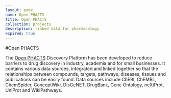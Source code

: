 ```yaml
---
layout: page
name: Open PHACTS
title: Open PHACTS
collection: projects
description: linked data for pharmacology 
expired: true
---
```


#Open PHACTS

The [Open PHACTS](http://www.openphacts.org) Discovery Platform has been developed to reduce barriers to drug discovery in industry, academia and for small businesses. It contains various data sources, integrated and linked together so that the relationships between compounds, targets, pathways, diseases, tissues and publications can be easily found. Data sources include ChEBI, ChEMBL, ChemSpider, ConceptWiki, DisGeNET, DrugBank, Gene Ontology, neXtProt, UniProt and WikiPathways.
